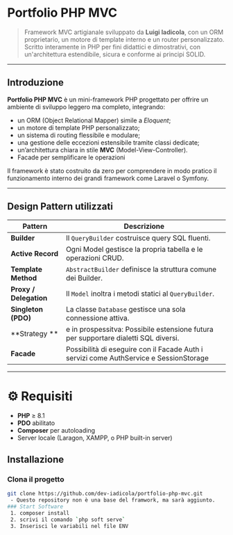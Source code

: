 # Portfolio PHP MVC

> Framework MVC artigianale sviluppato da **Luigi Iadicola**, con un ORM proprietario, un motore di template interno e un router personalizzato.  
> Scritto interamente in PHP per fini didattici e dimostrativi, con un'architettura estendibile, sicura e conforme ai principi SOLID.

---

## Introduzione

**Portfolio PHP MVC** è un mini-framework PHP progettato per offrire un ambiente di sviluppo leggero ma completo, integrando:

- un ORM (Object Relational Mapper) simile a *Eloquent*;  
- un motore di template PHP personalizzato;  
- un sistema di routing flessibile e modulare;  
- una gestione delle eccezioni estensibile tramite classi dedicate;  
- un’architettura chiara in stile **MVC** (Model-View-Controller).
- Facade per semplificare le operazioni 


Il framework è stato costruito da zero per comprendere in modo pratico il funzionamento interno dei grandi framework come Laravel o Symfony.

---


## Design Pattern utilizzati 

| Pattern | Descrizione |
|----------|-------------|
| **Builder** | Il `QueryBuilder` costruisce query SQL fluenti. |
| **Active Record** | Ogni Model gestisce la propria tabella e le operazioni CRUD. |
| **Template Method** | `AbstractBuilder` definisce la struttura comune dei Builder. |
| **Proxy / Delegation** | Il `Model` inoltra i metodi statici al `QueryBuilder`. |
| **Singleton (PDO)** | La classe `Database` gestisce una sola connessione attiva. |
| **Strategy ** | e in prospessitva: Possibile estensione futura per supportare dialetti SQL diversi. |
| **Facade**    | Possibilità di eseguire con il Facade Auth i servizi come AuthService e SessionStorage |

---

# ⚙️ Requisiti

- **PHP** ≥ 8.1  
- **PDO** abilitato  
- **Composer** per autoloading  
- Server locale (Laragon, XAMPP, o PHP built-in server)
##  Installazione

### Clona il progetto
```bash
git clone https://github.com/dev-iadicola/portfolio-php-mvc.git
 - Questo repository non è una base del framwork, ma sarà aggiunto.
### Start Software
 1. composer install
 2. scrivi il comando `php soft serve`
 3. Inserisci le variabili nel file ENV



